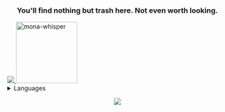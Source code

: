 <h3 align="center">You'll find nothing but trash here. Not even worth looking.</h3>
  
  <a href="https://github.com/Schmuvius">
    <img src="https://rockstarintel.com/wp-content/uploads/2023/12/channels4_banner-youtube-trailer-1-logoless.webp">
  </a>
  
  <a href="https://github.com/Schmuvius">
    <img src="https://github.com/images/mona-whisper.gif" alt="mona-whisper" width="140" height="140"/>
  </a>
  <details>
        <summary>Languages</summary>
	<h1>🇩🇪 🇬🇧 🇺🇸</h1>
  </details>

<p align="center">
  <a href="https://github.com/Schmuvius">
    <img src="https://skillicons.dev/icons?i=github,html,css,discord,twitter"/>
  </a>
</p>
